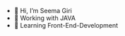 - 👋 Hi, I’m Seema Giri
- 👀 Working with JAVA 
- 🌱 Learning Front-End-Development


<!---
sam-wd/sam-wd is a ✨ special ✨ repository because its `README.md` (this file) appears on your GitHub profile.
You can click the Preview link to take a look at your changes.
--->
